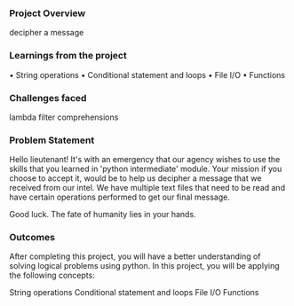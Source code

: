 ### Project Overview

 decipher a message


### Learnings from the project

 •	String operations
•	Conditional statement and loops
•	File I/O
•	Functions



### Challenges faced

 lambda 
filter 
comprehensions



### Problem Statement
Hello lieutenant! It's with an emergency that our agency wishes to use the skills that you learned in 'python intermediate' module. Your mission if you choose to accept it, would be to help us decipher a message that we received from our intel. We have multiple text files that need to be read and have certain operations performed to get our final message.

Good luck. The fate of humanity lies in your hands.

### Outcomes
After completing this project, you will have a better understanding of solving logical problems using python. In this project, you will be applying the following concepts:

String operations
Conditional statement and loops
File I/O
Functions


